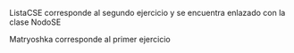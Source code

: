 ListaCSE corresponde al segundo ejercicio y se encuentra enlazado con la clase NodoSE

Matryoshka corresponde al primer ejercicio
